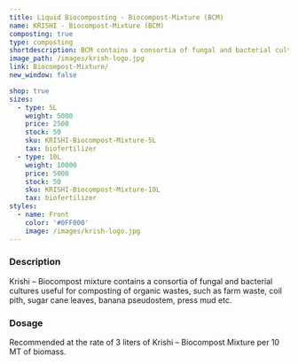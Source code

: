 ```yaml
---
title: Liquid Biocomposting - Biocompost-Mixture (BCM)
name: KRISHI - Biocompost-Mixture (BCM)
composting: true
type: composting
shortdescription: BCM contains a consortia of fungal and bacterial cultures
image_path: /images/krish-logo.jpg
link: Biocompost-Mixture/
new_window: false

shop: true
sizes:
  - type: 5L
    weight: 5000
    price: 2500
    stock: 50
    sku: KRISHI-Biocompost-Mixture-5L
    tax: biofertilizer
  - type: 10L
    weight: 10000
    price: 5000
    stock: 50
    sku: KRISHI-Biocompost-Mixture-10L
    tax: biofertilizer
styles:
  - name: Front
    color: '#0FF000'
    image: /images/krish-logo.jpg
---
```

### Description
Krishi – Biocompost mixture contains a consortia of fungal and bacterial cultures useful for
composting of organic wastes, such as farm waste, coil pith, sugar cane leaves, banana
pseudostem, press mud etc.

### Dosage
Recommended at the rate of 3 liters of Krishi – Biocompost Mixture
per 10 MT of biomass.
